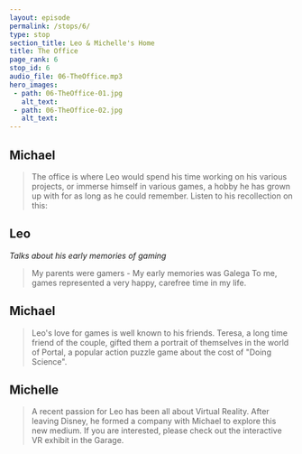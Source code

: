 ```yaml
---
layout: episode
permalink: /stops/6/
type: stop
section_title: Leo & Michelle's Home
title: The Office
page_rank: 6
stop_id: 6
audio_file: 06-TheOffice.mp3
hero_images:
 - path: 06-TheOffice-01.jpg
   alt_text:
 - path: 06-TheOffice-02.jpg
   alt_text:
---
```


## Michael
> The office is where Leo would spend his time working on his various projects,
or immerse himself in various games, a hobby he has grown up with for as long as
he could remember. Listen to his recollection on this:

## Leo
*Talks about his early memories of gaming*
> My parents were gamers - My early memories was Galega
> To me, games represented a very happy, carefree time in my life.

## Michael
> Leo's love for games is well known to his friends. Teresa, a long
time friend of the couple, gifted them a portrait of themselves in the world
of Portal, a popular action puzzle game about the cost of "Doing Science".

## Michelle
> A recent passion for Leo has been all about Virtual Reality. After leaving
Disney, he formed a company with Michael to explore this new medium. If you
are interested, please check out the interactive VR exhibit in the Garage.

